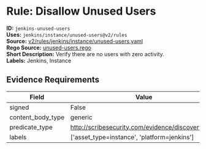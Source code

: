 # Rule: Disallow Unused Users  
**ID:** `jenkins-unused-users`  
**Uses:** `jenkins/instance/unused-users@v2/rules`  
**Source:** [v2/rules/jenkins/instance/unused-users.yaml](https://github.com/scribe-public/sample-policies/v2/rules/jenkins/instance/unused-users.yaml)  
**Rego Source:** [unused-users.rego](https://github.com/scribe-public/sample-policies/v2/rules/jenkins/instance/unused-users.rego)  
**Short Description:** Verify there are no users with zero activity.  
**Labels:** Jenkins, Instance  

## Evidence Requirements  
| Field | Value |
|-------|-------|
| signed | False |
| content_body_type | generic |
| predicate_type | http://scribesecurity.com/evidence/discovery/v0.1 |
| labels | ['asset_type=instance', 'platform=jenkins'] |

